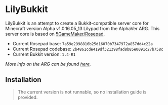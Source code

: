 # LilyBukkit

LilyBukkit is an attempt to create a Bukkit-compatible server core for Minecraft version Alpha v1.0.16.05_13 Lilypad from the AlphaVer ARG. This server core is based on [5GameMaker/Rosepad](https://github.com/5GameMaker/Rosepad).

* Current Rosepad base: `7a59e2998816b25d16070b7347972a857dd4c22a`
* Current Rosepad codebase: `2b4861cde419df321398fad8b85e0091c27b758c`
* Current Bukkit version: `1.4-R1`

*More info on the ARG can be found [here](https://alphaver.fandom.com/wiki).*

## Installation

> The current version is not runnable, so no installation guide is provided.